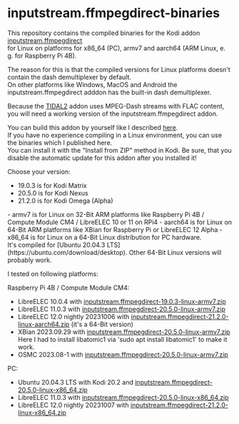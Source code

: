 # inputstream.ffmpegdirect-binaries

This repository contains the compiled binaries for the Kodi addon [inputstream.ffmpegdirect](https://github.com/xbmc/inputstream.ffmpegdirect)<br>
for Linux on platforms for x86_64 (PC), armv7 and aarch64 (ARM Linux, e. g. for Raspberry Pi 4B).

The reason for this is that the compiled versions for Linux platforms doesn't contain the dash demultiplexer by default.<br>
On other platforms like Windows, MacOS and Android the inputstream.ffmpegdirect adddon has the built-in dash demultiplexer.

Because the [TIDAL2](https://github.com/arnesongit/plugin.audio.tidal2) addon uses MPEG-Dash streams with FLAC content,
you will need a working version of the inputstream.ffmpegdirect addon.

You can build this addon by yourself like I described [here](https://github.com/arnesongit/plugin.audio.tidal2/blob/master/README-Dash.md).<br>
If you have no experience compiling in a Linux environment, you can use the binaries which I published here.<br>
You can install it with the "Install from ZIP" method in Kodi. Be sure, that you disable the automatic update for this addon after you installed it!

Choose your version:

- 19.0.3 is for Kodi Matrix
- 20.5.0 is for Kodi Nexus
- 21.2.0 is for Kodi Omega (Alpha)
<p>
- armv7 is for Linux on 32-Bit ARM platforms like Raspberry Pi 4B / Compute Module CM4 / LibreELEC 10 or 11 on RPi4
- aarch64 is for Linux on 64-Bit ARM platforms like XBian for Raspberry Pi or LibreELEC 12 Alpha
- x86_64 is for Linux on a 64-Bit Linux distribution for PC hardware.<br>
  It's compiled for [Ubuntu 20.04.3 LTS](https://ubuntu.com/download/desktop). Other 64-Bit Linux versions will probably work.

I tested on following platforms:

Raspberry Pi 4B / Compute Module CM4:
- LibreELEC 10.0.4 with [inputstream.ffmpegdirect-19.0.3-linux-armv7.zip](https://github.com/arnesongit/inputstream.ffmpegdirect-binaries/raw/main/inputstream.ffmpegdirect-19.0.3-linux-armv7.zip)
- LibreELEC 11.0.3 with [inputstream.ffmpegdirect-20.5.0-linux-armv7.zip](https://github.com/arnesongit/inputstream.ffmpegdirect-binaries/raw/main/inputstream.ffmpegdirect-20.5.0-linux-armv7.zip)
- LibreELEC 12.0 nightly 20231006 with [inputstream.ffmpegdirect-21.2.0-linux-aarch64.zip](https://github.com/arnesongit/inputstream.ffmpegdirect-binaries/raw/main/inputstream.ffmpegdirect-21.2.0-linux-aarch64.zip) (it's a 64-Bit version)
- XBian 2023.09.29 with [inputstream.ffmpegdirect-20.5.0-linux-armv7.zip](https://github.com/arnesongit/inputstream.ffmpegdirect-binaries/raw/main/inputstream.ffmpegdirect-20.5.0-linux-armv7.zip)<br>
  Here I had to install libatomic1 via 'sudo apt install libatomic1' to make it work.
- OSMC 2023.08-1 with [inputstream.ffmpegdirect-20.5.0-linux-armv7.zip](https://github.com/arnesongit/inputstream.ffmpegdirect-binaries/raw/main/inputstream.ffmpegdirect-20.5.0-linux-armv7.zip)

PC:
- Ubuntu 20.04.3 LTS with Kodi 20.2 and [inputstream.ffmpegdirect-20.5.0-linux-x86_64.zip](https://github.com/arnesongit/inputstream.ffmpegdirect-binaries/raw/main/inputstream.ffmpegdirect-20.5.0-linux-x86_64.zip)
- LibreELEC 11.0.3 with [inputstream.ffmpegdirect-20.5.0-linux-x86_64.zip](https://github.com/arnesongit/inputstream.ffmpegdirect-binaries/raw/main/inputstream.ffmpegdirect-20.5.0-linux-x86_64.zip)
- LibreELEC 12.0 nightly 20231007 with [inputstream.ffmpegdirect-21.2.0-linux-x86_64.zip](https://github.com/arnesongit/inputstream.ffmpegdirect-binaries/raw/main/inputstream.ffmpegdirect-21.2.0-linux-x86_64.zip)
